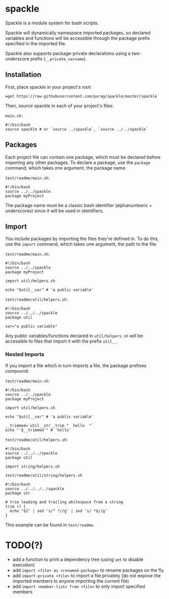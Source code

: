 # spackle
Spackle is a module system for bash scripts.

Spackle will dynamically namespace imported packages, so declared variables and functions will be accessible through the package prefix specified in the imported file.

Spackle also supports package-private declarations using a two-underscore prefix (`__private_varname`).

## Installation
First, place spackle in your project's root:

```
wget https://raw.githubusercontent.com/purag/spackle/master/spackle
```

Then, source spackle in each of your project's files:

`main.sh`:

```
#!/bin/bash
source spackle # or `source ../spackle`, `source ../../spackle`
```

## Packages
Each project file can contain one package, which must be declared before importing any other packages. To declare a package, use the `package` command, which takes one argument, the package name:

`test/readme/main.sh`:

```
#!/bin/bash
source ../../spackle
package myProject
```

The package name must be a classic bash identifier (alphanumberic + underscores) since it will be used in identifiers.

## Import
You include packages by importing the files they're defined in. To do this, use the `import` command, which takes one argument, the path to the file:

`test/readme/main.sh`:

```
#!/bin/bash
source ../../spackle
package myProject

import util/helpers.sh

echo "$util__var" # 'a public variable'
```

`test/readme/util/helpers.sh`:

```
#!/bin/bash
source ../../../spackle
package util

var="a public variable"
```

Any public variables/functions declared in `util/helpers.sh` will be accessible to files that import it with the prefix `util__`.

### Nested Imports
If you import a file which in turn imports a file, the package prefixes compound:

`test/readme/main.sh`:

```
#!/bin/bash
source ../../spackle
package myProject

import util/helpers.sh

echo "$util__var" # 'a public variable'

__trimmed=`util__str__trim "  hello  "`
echo "'$__trimmed'" # 'hello'
```

`test/readme/util/helpers.sh`:

```
#!/bin/bash
source ../../../spackle
package util

import string/helpers.sh
```

`test/readme/util/string/helpers.sh`

```
#!/bin/bash
source ../../../../spackle
package str

# trim leading and trailing whitespace from a string
trim () {
  echo "$1" | sed 's/^ *//g' | sed 's/ *$//g'
}
```

This example can be found in `test/readme`.

# TODO(?)
- add a function to print a dependency tree (using `set` to disable execution)
- add `import <file> as <renamed-package>` to rename packages on the fly
- add `import-private <file>` to import a file privately (do not expose the imported members to anyone importing the current file)
- add `import <member-list> from <file>` to only import specified members
